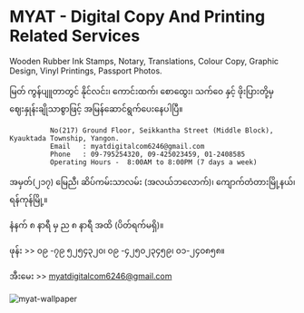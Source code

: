 # MYAT - Digital Copy And Printing Related Services      

Wooden Rubber Ink Stamps, Notary, Translations, Colour Copy, Graphic Design, Vinyl Printings, Passport Photos.       


   မြတ် ကွန်ပျူတာတွင် နိုင်လင်း၊ ကောင်းထက်၊ စောထွေး၊ သက်ဝေ နှင့် ဖိုးပြားတို့မှ ဈေးနှုန်းချိုသာစွာဖြင့် အမြန်ဆောင်ရွက်ပေးနေပါပြီ။        
              
              No(217) Ground Floor, Seikkantha Street (Middle Block), Kyauktada Township, Yangon.      
              Email   : myatdigitalcom6246@gmail.com
              Phone   : 09-795254320, 09-425023459, 01-2408585
              Operating Hours -  8:00AM to 8:00PM (7 days a week)
              
   အမှတ်(၂၁၇) မြေညီ၊ ဆိပ်ကမ်းသာလမ်း (အလယ်ဘလောက်)၊ ကျောက်တံတားမြို့နယ်၊ ရန်ကုန်မြို့။         
  
   နံနက် ၈ နာရီ မှ ည ၈ နာရီ အထိ (ပိတ်ရက်မရှိ)။
                
   ဖုန်း   >>   ၀၉ -၇၉ ၅၂၅၄၃၂၀၊      ၀၉ -၄၂၅၀၂၃၄၅၉၊      ၀၁-၂၄၀၈၅၈။         

အီးမေး  >>  myatdigitalcom6246@gmail.com       


![myat-wallpaper](docs/wallpaper.png) 
